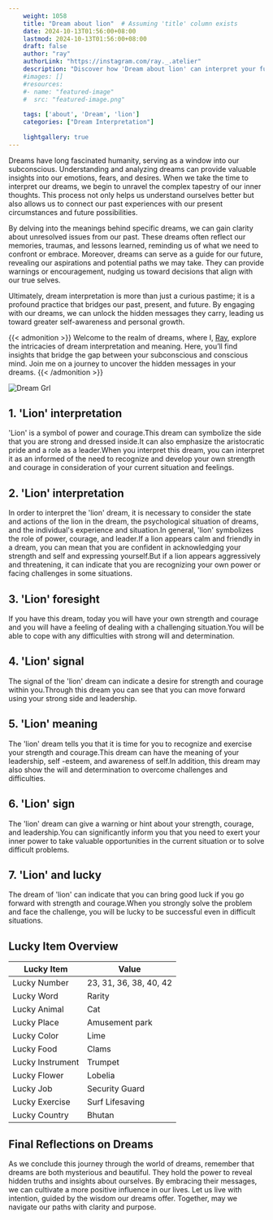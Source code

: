 ```yaml
---
    weight: 1058
    title: "Dream about lion"  # Assuming 'title' column exists
    date: 2024-10-13T01:56:00+08:00
    lastmod: 2024-10-13T01:56:00+08:00
    draft: false
    author: "ray"
    authorLink: "https://instagram.com/ray._.atelier"
    description: "Discover how 'Dream about lion' can interpret your future and uncover its significant meanings in your life."
    #images: []
    #resources:
    #- name: "featured-image"
    #  src: "featured-image.png"
    
    tags: ['about', 'Dream', 'lion']
    categories: ["Dream Interpretation"]
    
    lightgallery: true
---
```

    
Dreams have long fascinated humanity, serving as a window into our subconscious. Understanding and analyzing dreams can provide valuable insights into our emotions, fears, and desires. When we take the time to interpret our dreams, we begin to unravel the complex tapestry of our inner thoughts. This process not only helps us understand ourselves better but also allows us to connect our past experiences with our present circumstances and future possibilities.

By delving into the meanings behind specific dreams, we can gain clarity about unresolved issues from our past. These dreams often reflect our memories, traumas, and lessons learned, reminding us of what we need to confront or embrace. Moreover, dreams can serve as a guide for our future, revealing our aspirations and potential paths we may take. They can provide warnings or encouragement, nudging us toward decisions that align with our true selves.

Ultimately, dream interpretation is more than just a curious pastime; it is a profound practice that bridges our past, present, and future. By engaging with our dreams, we can unlock the hidden messages they carry, leading us toward greater self-awareness and personal growth.

{{< admonition >}}
Welcome to the realm of dreams, where I, [Ray](https://instagram.com/ray._.atelier), explore the intricacies of dream interpretation and meaning. Here, you’ll find insights that bridge the gap between your subconscious and conscious mind. Join me on a journey to uncover the hidden messages in your dreams.
{{< /admonition >}}

![Dream Grl](https://cdn.pixabay.com/photo/2017/11/02/03/35/gothic-2910057_1280.jpg "Dream Grl")

## 1. 'Lion' interpretation
'Lion' is a symbol of power and courage.This dream can symbolize the side that you are strong and dressed inside.It can also emphasize the aristocratic pride and a role as a leader.When you interpret this dream, you can interpret it as an informed of the need to recognize and develop your own strength and courage in consideration of your current situation and feelings.

## 2. 'Lion' interpretation
In order to interpret the 'lion' dream, it is necessary to consider the state and actions of the lion in the dream, the psychological situation of dreams, and the individual's experience and situation.In general, 'lion' symbolizes the role of power, courage, and leader.If a lion appears calm and friendly in a dream, you can mean that you are confident in acknowledging your strength and self and expressing yourself.But if a lion appears aggressively and threatening, it can indicate that you are recognizing your own power or facing challenges in some situations.

## 3. 'Lion' foresight
If you have this dream, today you will have your own strength and courage and you will have a feeling of dealing with a challenging situation.You will be able to cope with any difficulties with strong will and determination.

## 4. 'Lion' signal
The signal of the 'lion' dream can indicate a desire for strength and courage within you.Through this dream you can see that you can move forward using your strong side and leadership.

## 5. 'Lion' meaning
The 'lion' dream tells you that it is time for you to recognize and exercise your strength and courage.This dream can have the meaning of your leadership, self -esteem, and awareness of self.In addition, this dream may also show the will and determination to overcome challenges and difficulties.

## 6. 'Lion' sign
The 'lion' dream can give a warning or hint about your strength, courage, and leadership.You can significantly inform you that you need to exert your inner power to take valuable opportunities in the current situation or to solve difficult problems.

## 7. 'Lion' and lucky
The dream of 'lion' can indicate that you can bring good luck if you go forward with strength and courage.When you strongly solve the problem and face the challenge, you will be lucky to be successful even in difficult situations.

## Lucky Item Overview
| Lucky Item          | Value              |
|---------------|--------------------|
| Lucky Number        | 23, 31, 36, 38, 40, 42  |
| Lucky Word          | Rarity |
| Lucky Animal        | Cat |
| Lucky Place         | Amusement park     |
| Lucky Color         | Lime     |
| Lucky Food          | Clams      |
| Lucky Instrument    | Trumpet |
| Lucky Flower        | Lobelia    |
| Lucky Job           | Security Guard       |
| Lucky Exercise      | Surf Lifesaving  |
| Lucky Country       | Bhutan    |


##  Final Reflections on Dreams

As we conclude this journey through the world of dreams, remember that dreams are both mysterious and beautiful. They hold the power to reveal hidden truths and insights about ourselves. By embracing their messages, we can cultivate a more positive influence in our lives. Let us live with intention, guided by the wisdom our dreams offer. Together, may we navigate our paths with clarity and purpose.
